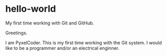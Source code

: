 # hello-world
My first time working with Git and GitHub.

Greetings.

I am PyxelCoder. This is my first time working with the Git system. I would like to be a programmer and/or an electrical enginner.
